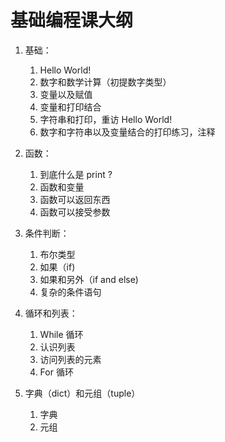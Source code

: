 # 基础编程课大纲

1. 基础：
    1. Hello World!
    2. 数字和数学计算（初提数字类型）
    3. 变量以及赋值
    4. 变量和打印结合
    5. 字符串和打印，重访 Hello World!
    6. 数字和字符串以及变量结合的打印练习，注释

2. 函数：
    1. 到底什么是 print ?
    2. 函数和变量
    3. 函数可以返回东西
    4. 函数可以接受参数
     
3. 条件判断：
    1. 布尔类型
    2. 如果（if)
    3. 如果和另外（if and else)
    4. 复杂的条件语句
    
4. 循环和列表：
    1. While 循环
    2. 认识列表
    3. 访问列表的元素
    4. For 循环
    
5. 字典（dict）和元组（tuple）
    1. 字典
    2. 元组